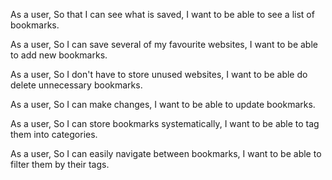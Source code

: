 As a user,
So that I can see what is saved,
I want to be able to see a list of bookmarks.

As a user,
So I can save several of my favourite websites,
I want to be able to add new bookmarks.

As a user,
So I don't have to store unused websites,
I want to be able do delete unnecessary bookmarks.

As a user,
So I can make changes,
I want to be able to update bookmarks.

As a user,
So I can store bookmarks systematically,
I want to be able to tag them into categories.

As a user,
So I can easily navigate between bookmarks,
I want to be able to filter them by their tags.
